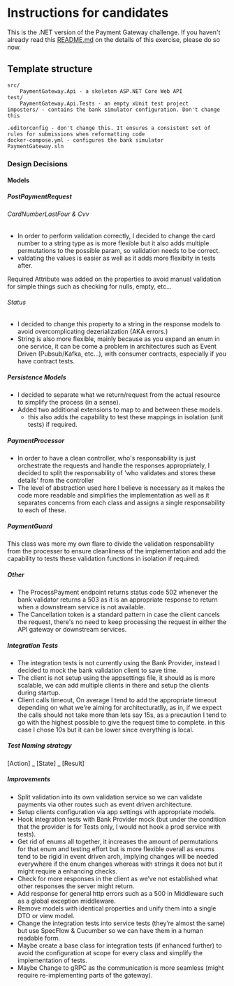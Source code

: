 # Instructions for candidates

This is the .NET version of the Payment Gateway challenge. If you haven't already read this [README.md](https://github.com/cko-recruitment/) on the details of this exercise, please do so now. 

## Template structure
```
src/
    PaymentGateway.Api - a skeleton ASP.NET Core Web API
test/
    PaymentGateway.Api.Tests - an empty xUnit test project
imposters/ - contains the bank simulator configuration. Don't change this

.editorconfig - don't change this. It ensures a consistent set of rules for submissions when reformatting code
docker-compose.yml - configures the bank simulator
PaymentGateway.sln
```

### Design Decisions

#### Models

##### PostPaymentRequest

###### CardNumberLastFour & Cvv
- In order to perform validation correctly, I decided to change the card number to a string type as is more flexible but it also adds multiple permutations to the possible param, so validation needs to be correct.
- valdating the values is easier as well as it adds more flexibity in tests after.

Required Attribute was added on the properties to avoid manual validation for simple things such as checking for nulls, empty, etc...

###### Status
 - I decided to change this property to a string in the response models to avoid overcomplicating dezerialization (AKA errors.)
 - String is also more flexible, mainly because as you expand an enum in one service, it can be come a problem in architectures such as Event Driven (Pubsub/Kafka, etc...), with consumer contracts, especially if you have contract tests. 

##### Persistence Models

- I decided to separate what we return/request from the actual resource to simplify the process (in a sense).
- Added two additional extensions to map to and between these models.
  - this also adds the capability to test these mappings in isolation (unit tests) if required.

##### PaymentProcessor

- In order to have a clean controller, who's responsability is just orchestrate the requests and handle the responses appropriately, I decided to split the responsability of 'who validates and stores these details' from the controller
- The level of abstraction used here I believe is necessary as it makes the code more readable and simplifies the implementation as well as it separates concerns from each class and assigns a single responsability to each of these.

##### PaymentGuard

This class was more my own flare to divide the validation responsability from the processer to ensure cleanliness of the implementation and add the capability to tests these validation functions in isolation if required.

##### Other

- The ProcessPayment endpoint returns status code 502 whenever the bank validator returns a 503 as it is an appropriate response to return when a downstream service is not available.
- The Cancellation token is a standard pattern in case the client cancels the request, there's no need to keep processing the request in either the API gateway or downstream services.

##### Integration Tests

- The integration tests is not currently using the Bank Provider, instead I decided to mock the bank validation client to save time.
- The client is not setup using the appsettings file, it should as is more scalable, we can add multiple clients in there and setup the clients during startup.
- Client calls timeout, On average I tend to add the appropriate timeout depending on what we're aiming for architecturatlly, as in, if we expect the calls should not take more than lets say 15s, as a precaution I tend to go with the highest possible to give the request time to complete. in this case I chose 10s but it can be lower since everything is local.

##### Test Naming strategy

[Action] _ [State] _ [Result]

##### Improvements

- Split validation into its own validation service so we can validate payments via other routes such as event driven architecture.
- Setup clients configuration via app settings with appropriate models.
- Hook integration tests with Bank Provider mock (but under the condition that the provider is for Tests only, I would not hook a prod service with tests).
- Get rid of enums all together, it increases the amount of permutations for that enum and testing effort but is more flexible overall as enums tend to be rigid in event driven arch, implying changes will be needed everywhere if the enum changes whereas with strings it does not but it might require a enhancing checks.
- Check for more responses in the client as we’ve not established what other responses the server might return.
- Add response for general http errors such as a 500 in Middleware such as a global exception middleware.
- Remove models with identical properties and unify them into a single DTO or view model.
- Change the integration tests into service tests (they’re almost the same) but use SpecFlow & Cucumber so we can have them in a human readable form.
- Maybe create a base class for integration tests (if enhanced further) to avoid the configuration at scope for every class and simplify the implementation of tests.
- Maybe Change to gRPC as the communication is more seamless (might require re-implementing parts of the gateway).
